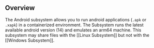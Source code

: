 ## Overview
The Android subsystem allows you to run android applications (`.apk` or `.xapk`) in a containerized environment. The Subsystem runs the latest available android version (14) and emulates an arm64 machine.
This subsystem may share files with the [[Linux Subsystem]] but not with the [[Windows Subsystem]].